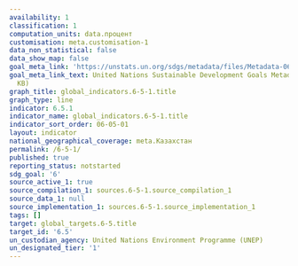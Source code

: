 ```yaml
---
availability: 1
classification: 1
computation_units: data.процент
customisation: meta.customisation-1
data_non_statistical: false
data_show_map: false
goal_meta_link: 'https://unstats.un.org/sdgs/metadata/files/Metadata-06-05-01.pdf '
goal_meta_link_text: United Nations Sustainable Development Goals Metadata (PDF 410
  KB)
graph_title: global_indicators.6-5-1.title
graph_type: line
indicator: 6.5.1
indicator_name: global_indicators.6-5-1.title
indicator_sort_order: 06-05-01
layout: indicator
national_geographical_coverage: meta.Казахстан
permalink: /6-5-1/
published: true
reporting_status: notstarted
sdg_goal: '6'
source_active_1: true
source_compilation_1: sources.6-5-1.source_compilation_1
source_data_1: null
source_implementation_1: sources.6-5-1.source_implementation_1
tags: []
target: global_targets.6-5.title
target_id: '6.5'
un_custodian_agency: United Nations Environment Programme (UNEP)
un_designated_tier: '1'
---
```

